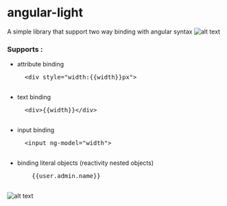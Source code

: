# angular-light
A simple library that support two way binding with angular syntax
![alt text](http://s9.picofile.com/file/8317089618/two_way_data_binding_diagram.png)



<h3>Supports :</h3>
<ul>
  <li>attribute binding</li> 
  <pre>
  &lt;div style="width:{{width}}px"&gt;
  </pre>

  <li>text binding</li>  
  <pre>
  &lt;div&gt{{width}}&lt;/div&gt
  </pre> 
  <li>input binding</li>
  <pre>
  &lt;input ng-model="width"&gt
  </pre>
  <li>binding literal objects (reactivity nested objects)</li> 
  <pre>
    {{user.admin.name}}
  </pre>
</ul>



![alt text](http://s8.picofile.com/file/8317139242/Untitled.gif)
